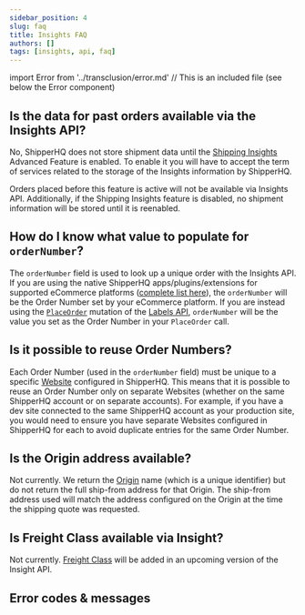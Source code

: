 ```yaml
---
sidebar_position: 4
slug: faq
title: Insights FAQ
authors: []
tags: [insights, api, faq]
---
```

import Error from '../transclusion/error.md' // This is an included file (see below the Error component)

## Is the data for past orders available via the Insights API?

No, ShipperHQ does not store shipment data until the [Shipping Insights](https://docs.shipperhq.com/shipping-insights-configuration/) Advanced Feature is enabled. To enable it you will have to accept the term of services related to the storage of the Insights information by ShipperHQ.

Orders placed before this feature is active will not be available via Insights API. Additionally, if the Shipping Insights feature is disabled, no shipment information will be stored until it is reenabled.

## How do I know what value to populate for `orderNumber`?
The `orderNumber` field is used to look up a unique order with the Insights API. If you are using the native ShipperHQ apps/plugins/extensions for supported eCommerce platforms ([complete list here](https://shipperhq.com/pricing)), the `orderNumber` will be the Order Number set by your eCommerce platform. If you are instead using the [`PlaceOrder`](place-order) mutation of the [Labels API](../label/overview/), `orderNumber` will be the value you set as the Order Number in your `PlaceOrder` call.

## Is it possible to reuse Order Numbers?
Each Order Number (used in the `orderNumber` field) must be unique to a specific [Website](https://docs.shipperhq.com/adding-websites-in-shipperhq/) configured in ShipperHQ. This means that it is possible to reuse an Order Number only on separate Websites (whether on the same ShipperHQ account or on separate accounts). For example, if you have a dev site connected to the same ShipperHQ account as your production site, you would need to ensure you have separate Websites configured in ShipperHQ for each to avoid duplicate entries for the same Order Number.

## Is the Origin address available?

Not currently. We return the [Origin](https://docs.shipperhq.com/origin-configuration/) name (which is a unique identifier) but do not return the full ship-from address for that Origin. The ship-from address used will match the address configured on the Origin at the time the shipping quote was requested.

## Is Freight Class available via Insight?

Not currently. [Freight Class](https://docs.shipperhq.com/ltl-freight-carrier-configuration/#Freight_Classes) will be added in an upcoming version of the Insight API.

## Error codes & messages
[//]: # (This is an imported file - Do not modify directly this section)
[//]: # (Look for the import statement at the top of the file to have the path of the included file)
<Error components={props.components} />